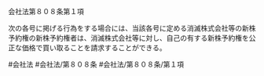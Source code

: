 会社法第８０８条第１項

次の各号に掲げる行為をする場合には、当該各号に定める消滅株式会社等の新株予約権の新株予約権者は、消滅株式会社等に対し、自己の有する新株予約権を公正な価格で買い取ることを請求することができる。

#会社法
#会社法/第８０８条
#会社法/第８０８条/第１項
